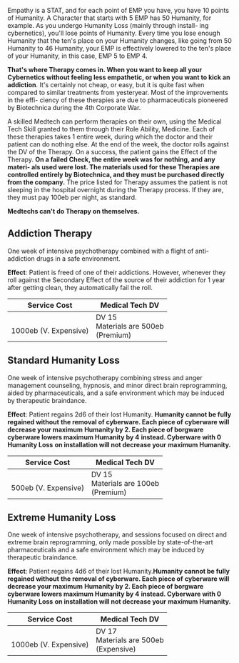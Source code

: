 Empathy is a STAT, and for each point of EMP you have, you have 10 points of Humanity. A Character that starts with 5 EMP has 50 Humanity, for example. As you undergo Humanity Loss (mainly through install- ing cybernetics), you'll lose points of Humanity. Every time you lose enough Humanity that the ten's place on your Humanity changes, like going from 50 Humanity to 46 Humanity, your EMP is effectively lowered to the ten's place of your Humanity, in this case, EMP 5 to EMP 4.

**That's where Therapy comes in. When you want to keep all your Cybernetics without feeling less empathetic, or when you want to kick an addiction**. It's certainly not cheap, or easy, but it is quite fast when compared to similar treatments from yesteryear. Most of the improvements in the effi- ciency of these therapies are due to pharmaceuticals pioneered by Biotechnica during the 4th Corporate War.

A skilled Medtech can perform therapies on their own, using the Medical Tech Skill granted to them through their Role Ability, Medicine. Each of these therapies takes 1 entire week, during which the doctor and their patient can do nothing else. At the end of the week, the doctor rolls against the DV of the Therapy. On a success, the patient gains the Effect of the Therapy. **On a failed Check, the entire week was for nothing, and any materi- als used were lost. The materials used for these Therapies are controlled entirely by Biotechnica, and they must be purchased directly from the company.** The price listed for Therapy assumes the patient is not sleeping in the hospital overnight during the Therapy process. If they are, they must pay 100eb per night, as standard.

**Medtechs can't do Therapy on themselves.**

## Addiction Therapy
One week of intensive psychotherapy combined with a flight of anti-addiction drugs in a safe environment.

**Effect**: Patient is freed of one of their addictions. However, whenever they roll against the Secondary Effect of the source of their addiction for 1 year after getting clean, they automatically fail the roll.

| Service Cost              | Medical Tech DV                            |
| ------------------------- | ------------------------------------------ |
| <br>1000eb (V. Expensive) | DV 15<br>Materials are 500eb <br>(Premium) |
## Standard Humanity Loss
One week of intensive psychotherapy combining stress and anger management counseling, hypnosis, and minor direct brain reprogramming, aided by pharmaceuticals, and a safe environment which may be induced by therapeutic braindance.

**Effect**: Patient regains 2d6 of their lost Humanity. **Humanity cannot be fully regained without** **the removal of cyberware. Each piece of** **cyberware will decrease your maximum** **Humanity by 2. Each piece of borgware** **cyberware lowers maximum Humanity by 4** **instead. Cyberware with 0 Humanity Loss** **on installation will not decrease your** **maximum Humanity.**

| Service Cost             | Medical Tech DV                            |
| ------------------------ | ------------------------------------------ |
| <br>500eb (V. Expensive) | DV 15<br>Materials are 100eb <br>(Premium) |
## Extreme Humanity Loss
One week of intensive psychotherapy, and sessions focused on direct and extreme brain reprogramming, only made possible by state-of-the-art pharmaceuticals and a safe environment which may be induced by therapeutic
braindance.

**Effect**: Patient regains 4d6 of their lost Humanity.**Humanity cannot be fully regained without** **the removal of cyberware. Each piece of** **cyberware will decrease your maximum** **Humanity by 2. Each piece of borgware** **cyberware lowers maximum Humanity by 4** **instead. Cyberware with 0 Humanity Loss** **on installation will not decrease your** **maximum Humanity.**

| Service Cost              | Medical Tech DV                              |
| ------------------------- | -------------------------------------------- |
| <br>1000eb (V. Expensive) | DV 17<br>Materials are 500eb <br>(Expensive) |
